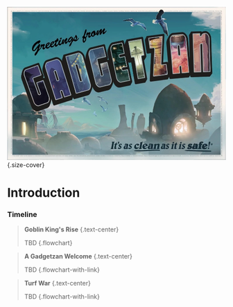 ![Greetings from Gadgetzan](cover.jpg){.size-cover}

# Introduction


### Timeline
>**Goblin King's Rise**
{.text-center}
>
>TBD
{.flowchart}

>**A Gadgetzan Welcome**
{.text-center}
>
>TBD
{.flowchart-with-link}

>**Turf War**
{.text-center}
>
>TBD
{.flowchart-with-link}